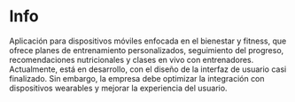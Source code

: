 # Info

Aplicación para dispositivos móviles enfocada en el bienestar y fitness, que ofrece planes de entrenamiento personalizados, seguimiento del progreso, recomendaciones nutricionales y clases en vivo con entrenadores. Actualmente, está en desarrollo, con el diseño de la interfaz de usuario casi finalizado. Sin embargo, la empresa debe optimizar la integración con dispositivos wearables y mejorar la experiencia del usuario.
